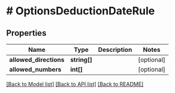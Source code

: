# # OptionsDeductionDateRule

## Properties

Name | Type | Description | Notes
------------ | ------------- | ------------- | -------------
**allowed_directions** | **string[]** |  | [optional]
**allowed_numbers** | **int[]** |  | [optional]

[[Back to Model list]](../../README.md#models) [[Back to API list]](../../README.md#endpoints) [[Back to README]](../../README.md)
